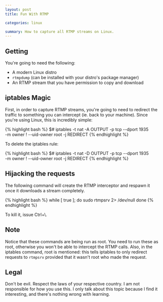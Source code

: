 ```yaml
---
layout: post
title: Fun With RTMP

categories: linux

summary: How to capture all RTMP streams on Linux.
---
```


## Getting

You're going to need the following:

* A modern Linux distro
* `rtmpdump` (can be installed with your distro's package manager)
* An RTMP stream that you have permission to copy and download

## iptables Magic

First, in order to capture RTMP streams, you're going to need to redirect the traffic to something you can intercept (ie.
back to your machine). Since you're using Linux, this is incredibly simple:

{% highlight bash %}
$# iptables -t nat -A OUTPUT -p tcp --dport 1935 \
	 -m owner \! --uid-owner root -j REDIRECT
{% endhighlight %}

To delete the iptables rule:

{% highlight bash %}
$# iptables -t nat -D OUTPUT -p tcp --dport 1935 \
	-m owner \! --uid-owner root -j REDIRECT
{% endhighlight %}

## Hijacking the requests

The following command will create the RTMP interceptor and respawn it once it downloads a stream completely.

{% highlight bash %}
while [ true ]; do
	sudo rtmpsrv 2> /dev/null
done
{% endhighlight %}

To kill it, issue Ctrl+\\.

## Note

Notice that these commands are being run as root. You need to run these as root, otherwise you won't be able to intercept
the RTMP calls. Also, in the iptables command, root is mentioned: this tells iptables to only redirect requests to `rtmpsrv`
provided that it wasn't root who made the request.

## Legal

Don't be evil. Respect the laws of your respective country. I am not responsible for how you use this. I only talk
about this topic because I find it interesting, and there's nothing wrong with learning.
